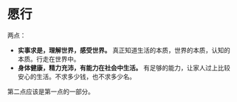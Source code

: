 # 愿行

两点：

- **实事求是，理解世界，感受世界。** 真正知道生活的本质，世界的本质，认知的本质。行走在世界中。
- **身体健康，精力充沛，有能力在社会中生活。** 有足够的能力，让家人过上比较安心的生活。不求多少钱，也不求多少名。

第二点应该是第一点的一部分。

